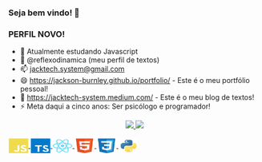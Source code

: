 ### Seja bem vindo! 👋
### PERFIL NOVO!


- 🌱 Atualmente estudando Javascript
- 💬 @reflexodinamica (meu perfil de textos)
- 📫 jacktech.system@gmail.com
- 😄 https://jackson-burnley.github.io/portfolio/ - Este é o meu portfólio pessoal!
- 💬 https://jacktech-system.medium.com/ - Este é o meu blog de textos!
- ⚡ Meta daqui a cinco anos: Ser psicólogo e programador!

<div align="center">
  <a href="https://github.com/jackson-burnley">
  <img height="180em" src="https://github-readme-stats.vercel.app/api?username=jackson-burnley&show_icons=true&theme=dracula&include_all_commits=true&count_private=true"/>
  <img height="180em" src="https://github-readme-stats.vercel.app/api/top-langs/?username=jackson-burnley&layout=compact&langs_count=7&theme=dracula"/>
</div>
  
  <div style="display: inline_block"><br>
  <img align="center" alt="Rafa-Js" height="30" width="40" src="https://raw.githubusercontent.com/devicons/devicon/master/icons/javascript/javascript-plain.svg">
  <img align="center" alt="Rafa-Ts" height="30" width="40" src="https://raw.githubusercontent.com/devicons/devicon/master/icons/typescript/typescript-plain.svg">
  <img align="center" alt="Rafa-React" height="30" width="40" src="https://raw.githubusercontent.com/devicons/devicon/master/icons/react/react-original.svg">
  <img align="center" alt="Rafa-HTML" height="30" width="40" src="https://raw.githubusercontent.com/devicons/devicon/master/icons/html5/html5-original.svg">
  <img align="center" alt="Rafa-CSS" height="30" width="40" src="https://raw.githubusercontent.com/devicons/devicon/master/icons/css3/css3-original.svg">
  <img align="center" alt="Rafa-Python" height="30" width="40" src="https://raw.githubusercontent.com/devicons/devicon/master/icons/python/python-original.svg">

</div>

